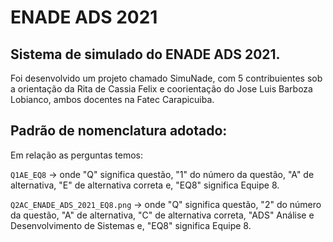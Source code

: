 # ENADE ADS 2021

## Sistema de simulado do ENADE ADS 2021.

Foi desenvolvido um projeto chamado SimuNade, com 5 contribuientes sob a orientação da Rita de Cassia Felix e coorientação do Jose Luis Barboza Lobianco, ambos docentes na Fatec Carapicuiba.

## Padrão de nomenclatura adotado:

Em relação as perguntas temos:

`Q1AE_EQ8` -> onde "Q" significa questão, "1" do número da questão, "A" de alternativa, "E" de alternativa correta e, "EQ8" significa Equipe 8.

`Q2AC_ENADE_ADS_2021_EQ8.png` -> onde "Q" significa questão, "2" do número da questão, "A" de alternativa, "C" de alternativa correta, "ADS" Análise e Desenvolvimento de Sistemas e, "EQ8" significa Equipe 8.

